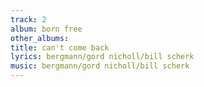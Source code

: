 ```yaml
---
track: 2
album: born free
other_albums: 
title: can't come back
lyrics: bergmann/gord nicholl/bill scherk
music: bergmann/gord nicholl/bill scherk
---
```

